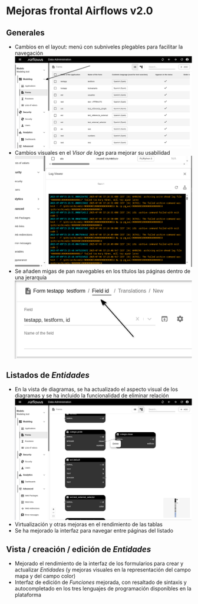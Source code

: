 # Mejoras frontal Airflows v2.0

## Generales
- Cambios en el layout: menú con subniveles plegables para facilitar la navegación
![menu](./img/menu.png)
- Cambios visuales en el *Visor de logs* para mejorar su usabilidad
![logs](./img/logs.png)
- Se añaden migas de pan navegables en los títulos las páginas dentro de una jerarquía
![breadcrumbs](./img/bread.png)

## Listados de *Entidades*
- En la vista de diagramas, se ha actualizado el aspecto visual de los diagramas y se ha incluido la funcionalidad de eliminar relación
![E/R diagrams](./img/er.png)
- Virtualización y otras mejoras en el rendimiento de las tablas
- Se ha mejorado la interfaz para navegar entre páginas del listado

## Vista / creación / edición de *Entidades*
- Mejorado el rendimiento de la interfaz de los formularios para crear y actualizar *Entidades* (y mejoras visuales en la representación del campo mapa y del campo color)
- Interfaz de edición de *Funciones* mejorada, con resaltado de sintaxis y autocompletado en los tres lenguajes de programación disponibles en la plataforma
